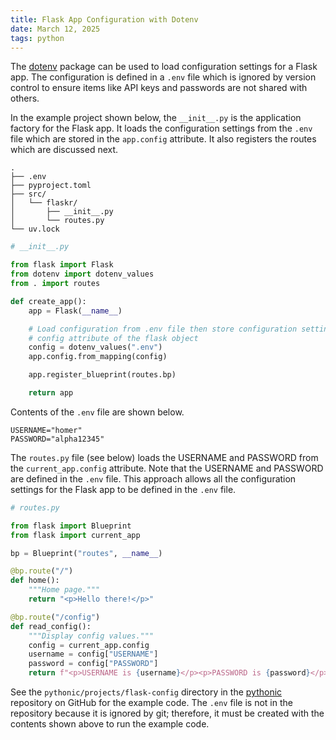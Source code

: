 ```yaml
---
title: Flask App Configuration with Dotenv
date: March 12, 2025
tags: python
---
```


The [dotenv](https://pypi.org/project/python-dotenv/) package can be used to load configuration settings for a Flask app. The configuration is defined in a `.env` file which is ignored by version control to ensure items like API keys and passwords are not shared with others.

In the example project shown below, the `__init__.py` is the application factory for the Flask app. It loads the configuration settings from the `.env` file which are stored in the `app.config` attribute. It also registers the routes which are discussed next.

```text
.
├── .env
├── pyproject.toml
├── src/
│   └── flaskr/
│       ├── __init__.py
│       └── routes.py
└── uv.lock
```

```python
# __init__.py

from flask import Flask
from dotenv import dotenv_values
from . import routes

def create_app():
    app = Flask(__name__)

    # Load configuration from .env file then store configuration settings in the
    # config attribute of the flask object
    config = dotenv_values(".env")
    app.config.from_mapping(config)

    app.register_blueprint(routes.bp)

    return app
```

Contents of the `.env` file are shown below.

```text
USERNAME="homer"
PASSWORD="alpha12345"
```

The `routes.py` file (see below) loads the USERNAME and PASSWORD from the `current_app.config` attribute. Note that the USERNAME and PASSWORD are defined in the `.env` file. This approach allows all the configuration settings for the Flask app to be defined in the `.env` file.

```python
# routes.py

from flask import Blueprint
from flask import current_app

bp = Blueprint("routes", __name__)

@bp.route("/")
def home():
    """Home page."""
    return "<p>Hello there!</p>"

@bp.route("/config")
def read_config():
    """Display config values."""
    config = current_app.config
    username = config["USERNAME"]
    password = config["PASSWORD"]
    return f"<p>USERNAME is {username}</p><p>PASSWORD is {password}</p>"
```

See the `pythonic/projects/flask-config` directory in the [pythonic](https://github.com/wigging/pythonic) repository on GitHub for the example code. The `.env` file is not in the repository because it is ignored by git; therefore, it must be created with the contents shown above to run the example code.
